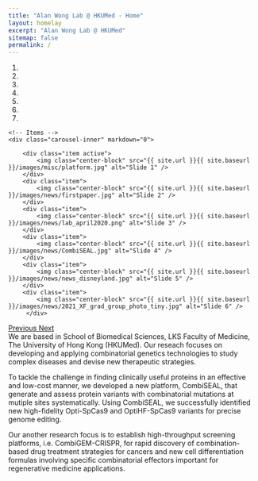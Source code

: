 ```yaml
---
title: "Alan Wong Lab @ HKUMed - Home"
layout: homelay
excerpt: "Alan Wong Lab @ HKUMed"
sitemap: false
permalink: /
---
```



<div markdown="0" id="carousel" class="carousel slide" data-ride="carousel" data-interval="5000" data-pause="hover" >
    <!-- Menu -->
    <ol class="carousel-indicators">
        <li data-target="#carousel" data-slide-to="0" class="active"></li>
        <li data-target="#carousel" data-slide-to="1"></li>
        <li data-target="#carousel" data-slide-to="2"></li>
        <li data-target="#carousel" data-slide-to="3"></li>
        <li data-target="#carousel" data-slide-to="4"></li>
        <li data-target="#carousel" data-slide-to="5"></li>
        <li data-target="#carousel" data-slide-to="6"></li>
    </ol>

    <!-- Items -->
    <div class="carousel-inner" markdown="0">

        <div class="item active">
            <img class="center-block" src="{{ site.url }}{{ site.baseurl }}/images/misc/platform.jpg" alt="Slide 1" />
        </div>
        <div class="item">
            <img class="center-block" src="{{ site.url }}{{ site.baseurl }}/images/news/firstpaper.jpg" alt="Slide 2" />
        </div>
        <div class="item">
            <img class="center-block" src="{{ site.url }}{{ site.baseurl }}/images/news/lab_april2020.png" alt="Slide 3" />
        </div>
        <div class="item">
            <img class="center-block" src="{{ site.url }}{{ site.baseurl }}/images/news/CombiSEAL.jpg" alt="Slide 4" />
        </div>
        <div class="item">
            <img class="center-block" src="{{ site.url }}{{ site.baseurl }}/images/news/news_disneyland.jpg" alt="Slide 5" />
        </div>
        <div class="item">
            <img class="center-block" src="{{ site.url }}{{ site.baseurl }}/images/news/2021_XF_grad_group_photo_tiny.jpg" alt="Slide 6" />
         </div>
         
  <a class="left carousel-control" href="#carousel" role="button" data-slide="prev">
    <span class="glyphicon glyphicon-chevron-left" aria-hidden="true"></span>
    <span class="sr-only">Previous</span>
  </a>
  <a class="right carousel-control" href="#carousel" role="button" data-slide="next">
    <span class="glyphicon glyphicon-chevron-right" aria-hidden="true"></span>
    <span class="sr-only">Next</span>
  </a>
</div>

<div class="col-sm-12" style="text-align: left">
We are based in School of Biomedical Sciences, LKS Faculty of Medicine, The University of Hong Kong (HKUMed). Our reseach focuses on developing and applying combinatorial genetics technologies to study complex diseases and devise new therapeutic strategies. <br>

To tackle the challenge in finding clinically useful proteins in an effective and low-cost manner, we developed a new platform, CombiSEAL, that generate and assess protein variants with combinatorial mutations at mutiple sites systematically. Using CombiSEAL, we successfully identified new high-fidelity Opti-SpCas9 and OptiHF-SpCas9 variants for precise genome editing.<br>


Our another research focus is to establish high-throughput screening platforms, i.e. CombiGEM-CRISPR, for rapid discovery of combination-based drug treatment strategies for cancers and new cell differentiation formulas involving specific combinatorial effectors important for regenerative medicine applications.
</div>



